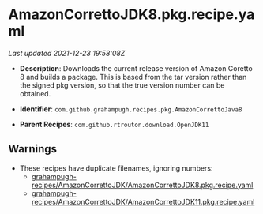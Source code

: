# AmazonCorrettoJDK8.pkg.recipe.yaml

_Last updated 2021-12-23 19:58:08Z_

- **Description**: Downloads the current release version of Amazon Coretto 8 and builds a package. This is based from the tar version rather than the signed pkg version, so that the true version number can be obtained.

- **Identifier**: `com.github.grahampugh.recipes.pkg.AmazonCorrettoJava8`

- **Parent Recipes**: `com.github.rtrouton.download.OpenJDK11`

## Warnings

- These recipes have duplicate filenames, ignoring numbers:
    - [grahampugh-recipes/AmazonCorrettoJDK/AmazonCorrettoJDK8.pkg.recipe.yaml](/autopkg-dupe-tracker/grahampugh-recipes/AmazonCorrettoJDK/AmazonCorrettoJDK8.pkg.recipe.yaml)
    - [grahampugh-recipes/AmazonCorrettoJDK/AmazonCorrettoJDK11.pkg.recipe.yaml](/autopkg-dupe-tracker/grahampugh-recipes/AmazonCorrettoJDK/AmazonCorrettoJDK11.pkg.recipe.yaml)